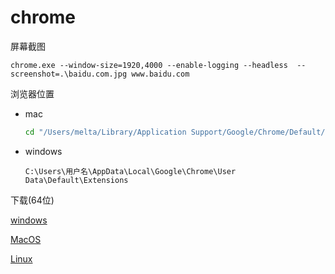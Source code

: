 # chrome

屏幕截图

```
chrome.exe --window-size=1920,4000 --enable-logging --headless  --screenshot=.\baidu.com.jpg www.baidu.com
```

浏览器位置

- mac

  ```bash
  cd "/Users/melta/Library/Application Support/Google/Chrome/Default/Extensions"
  ```

- windows

  ```
  C:\Users\用户名\AppData\Local\Google\Chrome\User Data\Default\Extensions
  ```

下载(64位)

[windows](https://www.chromedownloads.net/chrome64win-stable/list_2_1.html)

[MacOS](https://www.chromedownloads.net/chrome64osx-stable/)

[Linux](https://www.chromedownloads.net/chrome64linux-stable/)

